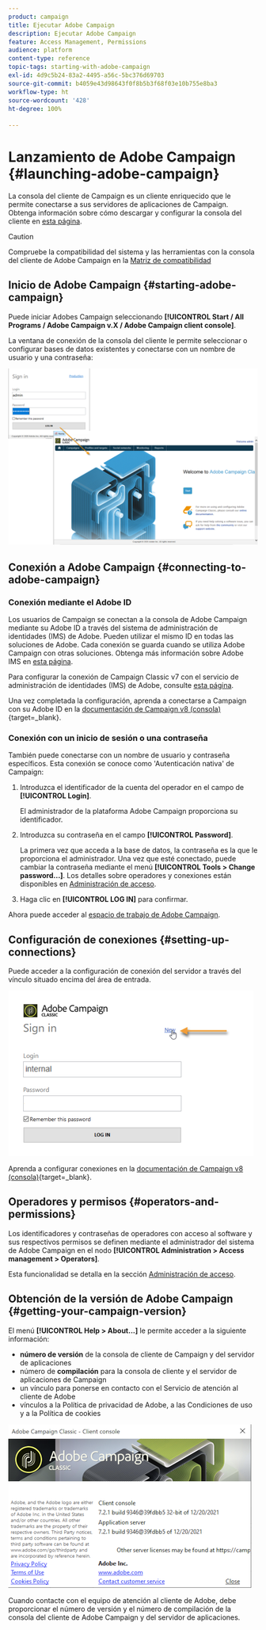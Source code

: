 ```yaml
---
product: campaign
title: Ejecutar Adobe Campaign
description: Ejecutar Adobe Campaign
feature: Access Management, Permissions
audience: platform
content-type: reference
topic-tags: starting-with-adobe-campaign
exl-id: 4d9c5b24-83a2-4495-a56c-5bc376d69703
source-git-commit: b4059e43d98643f0f8b5b3f68f03e10b755e8ba3
workflow-type: ht
source-wordcount: '428'
ht-degree: 100%

---
```


# Lanzamiento de Adobe Campaign {#launching-adobe-campaign}

La consola del cliente de Campaign es un cliente enriquecido que le permite conectarse a sus servidores de aplicaciones de Campaign. Obtenga información sobre cómo descargar y configurar la consola del cliente en [esta página](../../installation/using/installing-the-client-console.md).

>[!CAUTION]
>
>Compruebe la compatibilidad del sistema y las herramientas con la consola del cliente de Adobe Campaign en la [Matriz de compatibilidad](../../rn/using/compatibility-matrix.md#ClientConsoleoperatingsystems)

## Inicio de Adobe Campaign {#starting-adobe-campaign}

Puede iniciar Adobes Campaign seleccionando **[!UICONTROL Start / All Programs / Adobe Campaign v.X / Adobe Campaign client console]**.

La ventana de conexión de la consola del cliente le permite seleccionar o configurar bases de datos existentes y conectarse con un nombre de usuario y una contraseña:

![](assets/acc-logon.png)

## Conexión a Adobe Campaign {#connecting-to-adobe-campaign}

### Conexión mediante el Adobe ID

Los usuarios de Campaign se conectan a la consola de Adobe Campaign mediante su Adobe ID a través del sistema de administración de identidades (IMS) de Adobe. Pueden utilizar el mismo ID en todas las soluciones de Adobe. Cada conexión se guarda cuando se utiliza Adobe Campaign con otras soluciones. Obtenga más información sobre Adobe IMS en [esta página](https://helpx.adobe.com/es/enterprise/using/identity.html).

Para configurar la conexión de Campaign Classic v7 con el servicio de administración de identidades (IMS) de Adobe, consulte [esta página](../../integrations/using/about-adobe-id.md).

Una vez completada la configuración, aprenda a conectarse a Campaign con su Adobe ID en la [documentación de Campaign v8 (consola)](https://experienceleague.adobe.com/es/docs/campaign/campaign-v8/new/connect){target=_blank}.


### Conexión con un inicio de sesión o una contraseña

También puede conectarse con un nombre de usuario y contraseña específicos. Esta conexión se conoce como &#39;Autenticación nativa&#39; de Campaign:

1. Introduzca el identificador de la cuenta del operador en el campo de **[!UICONTROL Login]**.

   El administrador de la plataforma Adobe Campaign proporciona su identificador.

1. Introduzca su contraseña en el campo **[!UICONTROL Password]**.

   La primera vez que acceda a la base de datos, la contraseña es la que le proporciona el administrador. Una vez que esté conectado, puede cambiar la contraseña mediante el menú **[!UICONTROL Tools > Change password...]**. Los detalles sobre operadores y conexiones están disponibles en [Administración de acceso](../../platform/using/access-management.md).

1. Haga clic en **[!UICONTROL LOG IN]** para confirmar.

Ahora puede acceder al [espacio de trabajo de Adobe Campaign](../../platform/using/adobe-campaign-workspace.md).

## Configuración de conexiones {#setting-up-connections}

Puede acceder a la configuración de conexión del servidor a través del vínculo situado encima del área de entrada.

![](assets/s_ncs_user_connections_management.png)

Aprenda a configurar conexiones en la [documentación de Campaign v8 (consola)](https://experienceleague.adobe.com/es/docs/campaign/campaign-v8/new/connect#create-your-connection){target=_blank}.

## Operadores y permisos {#operators-and-permissions}

Los identificadores y contraseñas de operadores con acceso al software y sus respectivos permisos se definen mediante el administrador del sistema de Adobe Campaign en el nodo **[!UICONTROL Administration > Access management > Operators]**.

Esta funcionalidad se detalla en la sección [Administración de acceso](../../platform/using/access-management.md).

## Obtención de la versión de Adobe Campaign {#getting-your-campaign-version}

El menú **[!UICONTROL Help > About...]** le permite acceder a la siguiente información:

* **número de versión** de la consola de cliente de Campaign y del servidor de aplicaciones
* número de **compilación** para la consola de cliente y el servidor de aplicaciones de Campaign
* un vínculo para ponerse en contacto con el Servicio de atención al cliente de Adobe
* vínculos a la Política de privacidad de Adobe, a las Condiciones de uso y a la Política de cookies

![](assets/about-acc.png)

Cuando contacte con el equipo de atención al cliente de Adobe, debe proporcionar el número de versión y el número de compilación de la consola del cliente de Adobe Campaign y del servidor de aplicaciones.

